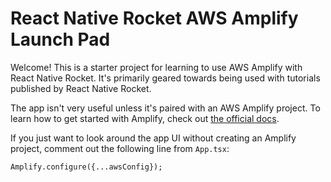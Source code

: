 # React Native Rocket AWS Amplify Launch Pad

Welcome! This is a starter project for learning to use AWS Amplify with React Native Rocket. It's primarily geared towards being used with tutorials published by React Native Rocket.

The app isn't very useful unless it's paired with an AWS Amplify project. To learn how to get started with Amplify, check out [the official docs](https://docs.amplify.aws/cli/start/install/).

If you just want to look around the app UI without creating an Amplify project, comment out the following line from `App.tsx`:

`Amplify.configure({...awsConfig});`